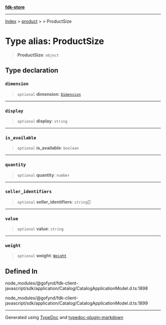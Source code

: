 [**fdk-store**](../../../README.md)
***

[Index](../../../API.md) > [product](../../README.md) > [<internal>](../README.md) > ProductSize

# Type alias: ProductSize

> **ProductSize**: `object`

## Type declaration

### `dimension`

> `optional` **dimension**: [`Dimension`](type-alias.Dimension.md)

***

### `display`

> `optional` **display**: `string`

***

### `is_available`

> `optional` **is\_available**: `boolean`

***

### `quantity`

> `optional` **quantity**: `number`

***

### `seller_identifiers`

> `optional` **seller\_identifiers**: `string`[]

***

### `value`

> `optional` **value**: `string`

***

### `weight`

> `optional` **weight**: [`Weight`](type-alias.Weight.md)

## Defined In

node\_modules/@gofynd/fdk-client-javascript/sdk/application/Catalog/CatalogApplicationModel.d.ts:1898

node\_modules/@gofynd/fdk-client-javascript/sdk/application/Catalog/CatalogApplicationModel.d.ts:1899

***
Generated using [TypeDoc](https://typedoc.org/) and [typedoc-plugin-markdown](https://www.npmjs.com/package/typedoc-plugin-markdown)
